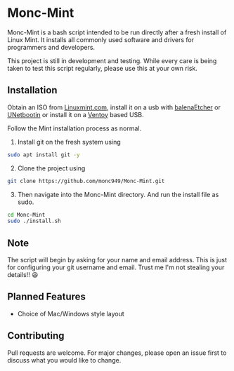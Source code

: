 # Monc-Mint

Monc-Mint is a bash script intended to be run directly after a fresh install of Linux Mint. It installs all commonly used software and drivers for programmers and developers.

This project is still in development and testing. While every care is being taken to test this script regularly, please use this at your own risk.

## Installation

Obtain an ISO from [Linuxmint.com](https://linuxmint.com/download.php), install it on a usb with [balenaEtcher](https://www.balena.io/etcher/) or [UNetbootin](https://unetbootin.github.io/) or install it on a [Ventoy](https://www.ventoy.net/en/doc_start.html) based USB.

Follow the Mint installation process as normal.

1. Install git on the fresh system using

```bash
sudo apt install git -y
```

2. Clone the project using

```bash
git clone https://github.com/monc949/Monc-Mint.git
```

3. Then navigate into the Monc-Mint directory.
   And run the install file as sudo.

```bash
cd Monc-Mint
sudo ./install.sh
```

## Note

The script will begin by asking for your name and email address. This is just for configuring your git username and email. Trust me I'm not stealing your details!! 😆

## Planned Features

- Choice of Mac/Windows style layout

## Contributing

Pull requests are welcome. For major changes, please open an issue first to discuss what you would like to change.
